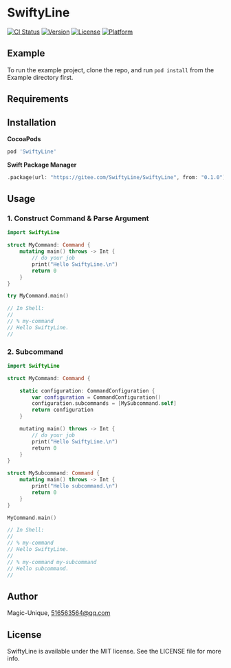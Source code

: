 # SwiftyLine

[![CI Status](https://img.shields.io/travis/Magic-Unique/SwiftyLine.svg?style=flat)](https://travis-ci.org/Magic-Unique/SwiftyLine)
[![Version](https://img.shields.io/cocoapods/v/SwiftyLine.svg?style=flat)](https://cocoapods.org/pods/SwiftyLine)
[![License](https://img.shields.io/cocoapods/l/SwiftyLine.svg?style=flat)](https://cocoapods.org/pods/SwiftyLine)
[![Platform](https://img.shields.io/cocoapods/p/SwiftyLine.svg?style=flat)](https://cocoapods.org/pods/SwiftyLine)

## Example

To run the example project, clone the repo, and run `pod install` from the Example directory first.

## Requirements

## Installation

**CocoaPods**

```ruby
pod 'SwiftyLine'
```

**Swift Package Manager**

```swift
.package(url: "https://gitee.com/SwiftyLine/SwiftyLine", from: "0.1.0"),
```

## Usage

### 1. Construct Command & Parse Argument

```swift
import SwiftyLine

struct MyCommand: Command {
    mutating main() throws -> Int {
        // do your job
        print("Hello SwiftyLine.\n")
        return 0
    }
}

try MyCommand.main()

// In Shell:
//
// % my-command
// Hello SwiftyLine.
//
```

### 2. Subcommand

```swift
import SwiftyLine

struct MyCommand: Command {

    static configuration: CommandConfiguration {
        var configuration = CommandConfiguration()
        configuration.subcommands = [MySubcommand.self]
        return configuration
    }

    mutating main() throws -> Int {
        // do your job
        print("Hello SwiftyLine.\n")
        return 0
    }
}

struct MySubcommand: Command {
    mutating main() throws -> Int {
        print("Hello subcommand.\n")
        return 0
    }
}

MyCommand.main()

// In Shell:
//
// % my-command
// Hello SwiftyLine.
//
// % my-command my-subcommand
// Hello subcommand.
//
```

## Author

Magic-Unique, 516563564@qq.com

## License

SwiftyLine is available under the MIT license. See the LICENSE file for more info.
